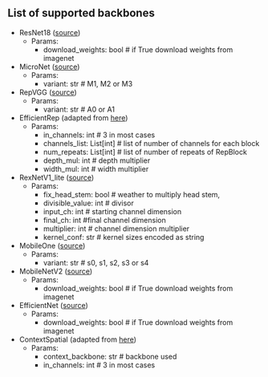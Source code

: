 ## List of supported backbones
- ResNet18 ([source](https://pytorch.org/vision/main/models/generated/torchvision.models.resnet18.html))
  - Params:
    - download_weights: bool # if True download weights from imagenet
- MicroNet ([source](https://github.com/liyunsheng13/micronet))
  - Params:
    - variant: str # M1, M2 or M3
- RepVGG ([source](https://github.com/DingXiaoH/RepVGG))
  - Params:
    - variant: str # A0 or A1
- EfficientRep (adapted from [here](https://github.com/meituan/YOLOv6/blob/725913050e15a31cd091dfd7795a1891b0524d35/yolov6/models/efficientrep.py))
  - Params:
    - in_channels: int # 3 in most cases
    - channels_list: List[int] # list of number of channels for each block
    - num_repeats: List[int] # list of number of repeats of RepBlock
    - depth_mul: int # depth multiplier
    - width_mul: int # width multiplier
- RexNetV1_lite ([source](https://github.com/clovaai/rexnet))
  - Params:
    - fix_head_stem: bool # weather to multiply head stem, 
    - divisible_value: int # divisor   
    - input_ch: int # starting channel dimension
    - final_ch: int #final channel dimension
    - multiplier: int # channel dimension multiplier
    - kernel_conf: str # kernel sizes encoded as string
- MobileOne ([source](https://github.com/apple/ml-mobileone))
  - Params:
    - variant: str # s0, s1, s2, s3 or s4
- MobileNetV2 ([source](https://pytorch.org/vision/main/models/generated/torchvision.models.mobilenet_v2.html))
  - Params:
    - download_weights: bool # if True download weights from imagenet
- EfficientNet ([source](https://github.com/rwightman/gen-efficientnet-pytorch))
  - Params:
    - download_weights: bool # if True download weights from imagenet
- ContextSpatial (adapted from [here](https://github.com/taveraantonio/BiseNetv1))
  - Params:
    - context_backbone: str # backbone used
    - in_channels: int # 3 in most cases
